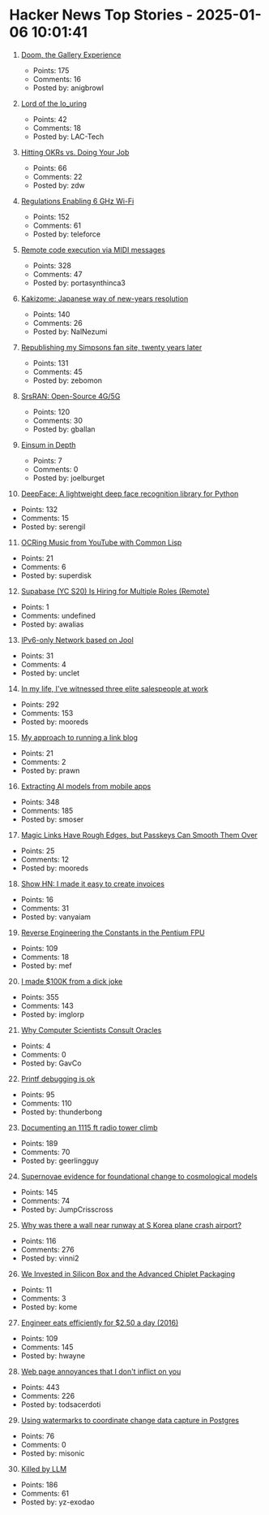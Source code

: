 # Hacker News Top Stories - 2025-01-06 10:01:41

1. [Doom, the Gallery Experience](https://bobatealee.itch.io/doom-the-gallery-experience)
   - Points: 175
   - Comments: 16
   - Posted by: anigbrowl

2. [Lord of the Io_uring](https://unixism.net/loti/index.html)
   - Points: 42
   - Comments: 18
   - Posted by: LAC-Tech

3. [Hitting OKRs vs. Doing Your Job](https://jessitron.com/2025/01/05/hitting-okrs-vs-doing-your-job/)
   - Points: 66
   - Comments: 22
   - Posted by: zdw

4. [Regulations Enabling 6 GHz Wi-Fi](https://www.wi-fi.org/regulations-enabling-6-ghz-wi-fi)
   - Points: 152
   - Comments: 61
   - Posted by: teleforce

5. [Remote code execution via MIDI messages](https://psi3.ru/blog/swl01u/)
   - Points: 328
   - Comments: 47
   - Posted by: portasynthinca3

6. [Kakizome: Japanese way of new-years resolution](https://harimus.github.io//2025/01/02/kakizome.html)
   - Points: 140
   - Comments: 26
   - Posted by: NalNezumi

7. [Republishing my Simpsons fan site, twenty years later](https://www.bingeclock.com/blog/post/republishing-my-simpsons-fan-site-twenty-years-later)
   - Points: 131
   - Comments: 45
   - Posted by: zebomon

8. [SrsRAN: Open-Source 4G/5G](https://github.com/srsran)
   - Points: 120
   - Comments: 30
   - Posted by: gballan

9. [Einsum in Depth](https://einsum.joelburget.com/)
   - Points: 7
   - Comments: 0
   - Posted by: joelburget

10. [DeepFace: A lightweight deep face recognition library for Python](https://github.com/serengil/deepface)
   - Points: 132
   - Comments: 15
   - Posted by: serengil

11. [OCRing Music from YouTube with Common Lisp](https://nickfa.ro/wiki/OCRing_Music_from_YouTube_with_Common_Lisp)
   - Points: 21
   - Comments: 6
   - Posted by: superdisk

12. [Supabase (YC S20) Is Hiring for Multiple Roles (Remote)](https://supabase.com/careers)
   - Points: 1
   - Comments: undefined
   - Posted by: awalias

13. [IPv6-only Network based on Jool](https://taoshu.in/unix/jool-nat64.html)
   - Points: 31
   - Comments: 4
   - Posted by: unclet

14. [In my life, I've witnessed three elite salespeople at work](https://slate.com/life/2024/12/work-jobs-sales-telemarketing-america.html)
   - Points: 292
   - Comments: 153
   - Posted by: mooreds

15. [My approach to running a link blog](https://simonwillison.net/2024/Dec/22/link-blog/)
   - Points: 21
   - Comments: 2
   - Posted by: prawn

16. [Extracting AI models from mobile apps](https://altayakkus.substack.com/p/you-wouldnt-download-an-ai)
   - Points: 348
   - Comments: 185
   - Posted by: smoser

17. [Magic Links Have Rough Edges, but Passkeys Can Smooth Them Over](https://rmondello.com/2025/01/02/magic-links-and-passkeys/)
   - Points: 25
   - Comments: 12
   - Posted by: mooreds

18. [Show HN: I made it easy to create invoices](https://www.invoicefast.io)
   - Points: 16
   - Comments: 31
   - Posted by: vanyaiam

19. [Reverse Engineering the Constants in the Pentium FPU](http://www.righto.com/2025/01/pentium-floating-point-ROM.html)
   - Points: 109
   - Comments: 18
   - Posted by: mef

20. [I made $100K from a dick joke](https://imgur.com/gallery/KZ4u3c4)
   - Points: 355
   - Comments: 143
   - Posted by: imglorp

21. [Why Computer Scientists Consult Oracles](https://www.quantamagazine.org/why-computer-scientists-consult-oracles-20250103/)
   - Points: 4
   - Comments: 0
   - Posted by: GavCo

22. [Printf debugging is ok](https://www.polymonster.co.uk/blog/printf-debugging-is-ok)
   - Points: 95
   - Comments: 110
   - Posted by: thunderbong

23. [Documenting an 1115 ft radio tower climb](https://www.jeffgeerling.com/blog/2024/documenting-1115-ft-radio-tower-climb)
   - Points: 189
   - Comments: 70
   - Posted by: geerlingguy

24. [Supernovae evidence for foundational change to cosmological models](https://academic.oup.com/mnrasl/article/537/1/L55/7926647)
   - Points: 145
   - Comments: 74
   - Posted by: JumpCrisscross

25. [Why was there a wall near runway at S Korea plane crash airport?](https://www.bbc.com/news/articles/c0mvynnxzzmo)
   - Points: 116
   - Comments: 276
   - Posted by: vinni2

26. [We Invested in Silicon Box and the Advanced Chiplet Packaging](https://medium.com/@heng.huang/why-we-invested-in-silicon-box-and-advanced-chiplet-packaging-3d1905c6ec2e)
   - Points: 11
   - Comments: 3
   - Posted by: kome

27. [Engineer eats efficiently for $2.50 a day (2016)](https://futureboy.us/blog/twofifty.html)
   - Points: 109
   - Comments: 145
   - Posted by: hwayne

28. [Web page annoyances that I don't inflict on you](http://rachelbythebay.com/w/2025/01/04/cruft/)
   - Points: 443
   - Comments: 226
   - Posted by: todsacerdoti

29. [Using watermarks to coordinate change data capture in Postgres](https://blog.sequinstream.com/using-watermarks-to-coordinate-change-data-capture-in-postgres/)
   - Points: 76
   - Comments: 0
   - Posted by: misonic

30. [Killed by LLM](https://r0bk.github.io/killedbyllm/)
   - Points: 186
   - Comments: 61
   - Posted by: yz-exodao

